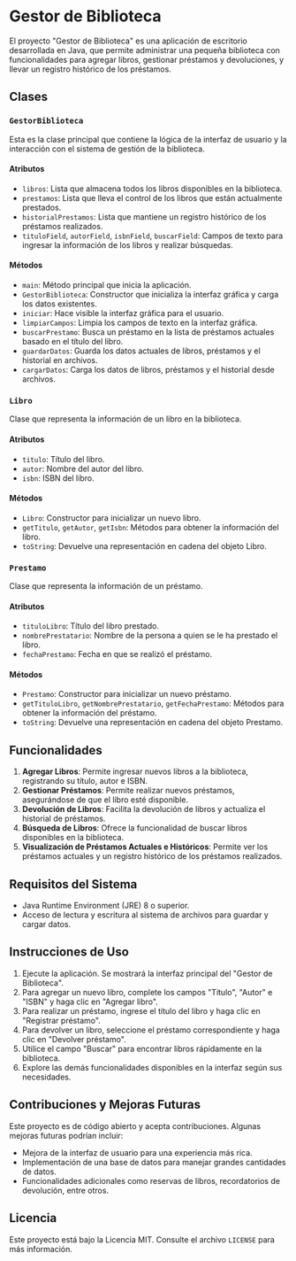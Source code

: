# Gestor de Biblioteca

El proyecto "Gestor de Biblioteca" es una aplicación de escritorio desarrollada en Java, que permite administrar una pequeña biblioteca con funcionalidades para agregar libros, gestionar préstamos y devoluciones, y llevar un registro histórico de los préstamos.

## Clases

### `GestorBiblioteca`

Esta es la clase principal que contiene la lógica de la interfaz de usuario y la interacción con el sistema de gestión de la biblioteca.

#### Atributos

- `libros`: Lista que almacena todos los libros disponibles en la biblioteca.
- `prestamos`: Lista que lleva el control de los libros que están actualmente prestados.
- `historialPrestamos`: Lista que mantiene un registro histórico de los préstamos realizados.
- `tituloField`, `autorField`, `isbnField`, `buscarField`: Campos de texto para ingresar la información de los libros y realizar búsquedas.

#### Métodos

- `main`: Método principal que inicia la aplicación.
- `GestorBiblioteca`: Constructor que inicializa la interfaz gráfica y carga los datos existentes.
- `iniciar`: Hace visible la interfaz gráfica para el usuario.
- `limpiarCampos`: Limpia los campos de texto en la interfaz gráfica.
- `buscarPrestamo`: Busca un préstamo en la lista de préstamos actuales basado en el título del libro.
- `guardarDatos`: Guarda los datos actuales de libros, préstamos y el historial en archivos.
- `cargarDatos`: Carga los datos de libros, préstamos y el historial desde archivos.

### `Libro`

Clase que representa la información de un libro en la biblioteca.

#### Atributos

- `titulo`: Título del libro.
- `autor`: Nombre del autor del libro.
- `isbn`: ISBN del libro.

#### Métodos

- `Libro`: Constructor para inicializar un nuevo libro.
- `getTitulo`, `getAutor`, `getIsbn`: Métodos para obtener la información del libro.
- `toString`: Devuelve una representación en cadena del objeto Libro.

### `Prestamo`

Clase que representa la información de un préstamo.

#### Atributos

- `tituloLibro`: Título del libro prestado.
- `nombrePrestatario`: Nombre de la persona a quien se le ha prestado el libro.
- `fechaPrestamo`: Fecha en que se realizó el préstamo.

#### Métodos

- `Prestamo`: Constructor para inicializar un nuevo préstamo.
- `getTituloLibro`, `getNombrePrestatario`, `getFechaPrestamo`: Métodos para obtener la información del préstamo.
- `toString`: Devuelve una representación en cadena del objeto Prestamo.

## Funcionalidades

1. **Agregar Libros**: Permite ingresar nuevos libros a la biblioteca, registrando su título, autor e ISBN.
2. **Gestionar Préstamos**: Permite realizar nuevos préstamos, asegurándose de que el libro esté disponible.
3. **Devolución de Libros**: Facilita la devolución de libros y actualiza el historial de préstamos.
4. **Búsqueda de Libros**: Ofrece la funcionalidad de buscar libros disponibles en la biblioteca.
5. **Visualización de Préstamos Actuales e Históricos**: Permite ver los préstamos actuales y un registro histórico de los préstamos realizados.

## Requisitos del Sistema

- Java Runtime Environment (JRE) 8 o superior.
- Acceso de lectura y escritura al sistema de archivos para guardar y cargar datos.

## Instrucciones de Uso

1. Ejecute la aplicación. Se mostrará la interfaz principal del "Gestor de Biblioteca".
2. Para agregar un nuevo libro, complete los campos "Título", "Autor" e "ISBN" y haga clic en "Agregar libro".
3. Para realizar un préstamo, ingrese el título del libro y haga clic en "Registrar préstamo".
4. Para devolver un libro, seleccione el préstamo correspondiente y haga clic en "Devolver préstamo".
5. Utilice el campo "Buscar" para encontrar libros rápidamente en la biblioteca.
6. Explore las demás funcionalidades disponibles en la interfaz según sus necesidades.

## Contribuciones y Mejoras Futuras

Este proyecto es de código abierto y acepta contribuciones. Algunas mejoras futuras podrían incluir:

- Mejora de la interfaz de usuario para una experiencia más rica.
- Implementación de una base de datos para manejar grandes cantidades de datos.
- Funcionalidades adicionales como reservas de libros, recordatorios de devolución, entre otros.

## Licencia

Este proyecto está bajo la Licencia MIT. Consulte el archivo `LICENSE` para más información.
